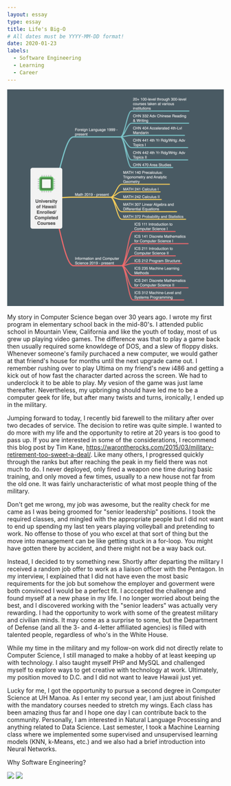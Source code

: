 ```yaml
---
layout: essay
type: essay
title: Life's Big-O
# All dates must be YYYY-MM-DD format!
date: 2020-01-23
labels:
  - Software Engineering
  - Learning
  - Career
---
```


<img class="ui tiny left circular floated image" src="../images/ics_path_img.png">

My story in Computer Science began over 30 years ago. I wrote my first program in elementary school back in the mid-80's. I attended public school in Mountain View, California and like the youth of today, most of us grew up playing video games. The difference was that to play a game back then usually required some knowldege of DOS, and a slew of floppy disks. Whenever someone's family purchaced a new computer, we would gather at that friend's house for months until the next upgrade came out. I remember rushing over to play Ultima on my friend's new i486 and getting a kick out of how fast the character darted across the screen. We had to underclock it to be able to play. My vesion of the game was just lame thereafter. Nevertheless, my upbringing should have led me to be a computer geek for life, but after many twists and turns, ironically, I ended up in the military.

Jumping forward to today, I recently bid farewell to the military after over two decades of service. The decision to retire was quite simple. I wanted to do more with my life and the opportunity to retire at 20 years is too good to pass up. If you are interested in some of the considerations, I recommend this blog post by Tim Kane, https://warontherocks.com/2015/03/military-retirement-too-sweet-a-deal/. Like many others, I progressed quickly through the ranks but after reaching the peak in my field there was not much to do. I never deployed, only fired a weapon one time during basic training, and only moved a few times, usually to a new house not far from the old one. It was fairly uncharacteristic of what most people thing of the military. 

Don't get me wrong, my job was awesome, but the reality check for me came as I was being groomed for "senior leadership" positions. I took the required classes, and mingled with the appropriate people but I did not want to end up spending my last ten years playing volleyball and pretending to work. No offense to those of you who excel at that sort of thing but the move into management can be like getting stuck in a for-loop. You might have gotten there by accident, and there might not be a way back out. 

Instead, I decided to try something new. Shortly after departing the military I received a random job offer to work as a liaison officer with the Pentagon. In my interview, I explained that I did not have even the most basic requirements for the job but somehow the employer and goverment were both convinced I would be a perfect fit. I acccepted the challenge and found myself at a new phase in my life. I no longer worried about being the best, and I discovered working with the "senior leaders" was actually very rewarding. I had the opportunity to work with some of the greatest military and civilian minds. It may come as a surprise to some, but the Department of Defense (and all the 3- and 4-letter affiliated agencies) is filled with talented people, regardless of who's in the White House.

While my time in the military and my follow-on work did not directly relate to Computer Science, I still managed to make a hobby of at least keeping up with technology. I also taught myself PHP and MySQL and challenged myself to explore ways to get creative with technology at work. Ultimately, my position moved to D.C. and I did not want to leave Hawaii just yet. 

Lucky for me, I got the opportunity to pursue a second degree in Computer Science at UH Manoa. As I enter my second year, I am just about finished with the mandatory courses needed to stretch my wings. Each class has been amazing thus far and I hope one day I can contribute back to the community. Personally, I am interested in Natural Language Processing and anything related to Data Science. Last semester, I took a Machine Learning class where we implemented some supervised and unsupervised learning models (KNN, k-Means, etc.) and we also had a brief introduction into Neural Networks.

Why Software Engineering? 

<img class="ui tiny left circular floated image" src="../images/design-technology.jpg">

<img class="ui tiny left circular floated image" src="../images/software-code.jpg">

